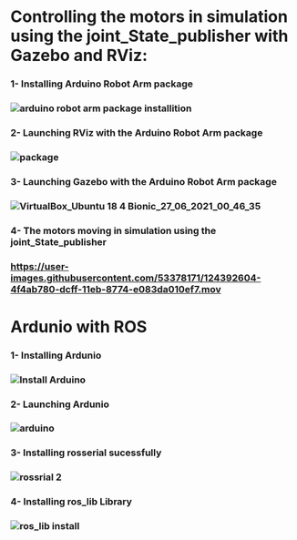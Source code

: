 # Controlling the motors in simulation using the joint_State_publisher with Gazebo and RViz:

<h3>1- Installing Arduino Robot Arm package<h3>

![arduino robot arm package installition ](https://user-images.githubusercontent.com/53378171/123525845-77715f80-d6dc-11eb-8559-8fb855f7f0f2.png)


<h3>2- Launching RViz with the Arduino Robot Arm package<h3>

![package](https://user-images.githubusercontent.com/53378171/123525860-8fe17a00-d6dc-11eb-8dd9-25054ea1ea81.png)
  
  
<h3>3- Launching Gazebo with the Arduino Robot Arm package<h3>
  
![VirtualBox_Ubuntu 18 4 Bionic_27_06_2021_00_46_35](https://user-images.githubusercontent.com/53378171/123526642-f4530800-d6e1-11eb-98b4-14d8ab7f6b58.png)
  
<h3>4- The motors moving in simulation using the joint_State_publisher<h3> 
  
https://user-images.githubusercontent.com/53378171/124392604-4f4ab780-dcff-11eb-8774-e083da010ef7.mov


  
# Ardunio with ROS   
<h3>1- Installing Ardunio <h3>

![Install Arduino](https://user-images.githubusercontent.com/53378171/123525865-9ec82c80-d6dc-11eb-9c2a-cd1c91646c3f.png)
  
<h3>2- Launching Ardunio <h3>

  
![arduino](https://user-images.githubusercontent.com/53378171/123525913-e0f16e00-d6dc-11eb-8eb0-13392c8b6076.png)

 <h3>3- Installing rosserial sucessfully<h3> 
  
![rossrial 2](https://user-images.githubusercontent.com/53378171/123526935-ec946300-d6e3-11eb-99b4-fa4702718895.png)
   
 <h3>4- Installing ros_lib Library <h3> 

![ros_lib install](https://user-images.githubusercontent.com/53378171/123526836-2c0e7f80-d6e3-11eb-9868-ecf417d35866.png)
